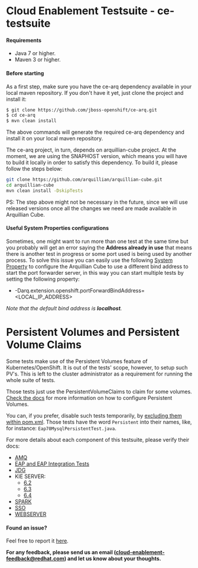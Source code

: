 # Cloud Enablement Testsuite - ce-testsuite

#### Requirements
 - Java 7 or higher.
 - Maven 3 or higher.
 
 
#### Before starting
As a first step, make sure you have the ce-arq dependency available in your local maven repository. If you don't have it yet, just clone the project and install it:

```sh
$ git clone https://github.com/jboss-openshift/ce-arq.git
$ cd ce-arq
$ mvn clean install
```

The above commands will generate the required ce-arq dependency and install it on your local maven repository.

The ce-arq project, in turn, depends on arquillian-cube project. At the moment, we are using the SNAPHOST version, which means you will have to build it locally in order to satisfy this dependency.
To build it, please follow the steps below:

```sh
git clone https://github.com/arquillian/arquillian-cube.git
cd arquillian-cube
mvn clean install -DskipTests
```

PS: The step above might not be necessary in the future, since we will use released versions once all the changes we need are made available in Arquillian Cube.


#### Useful System Properties configurations

Sometimes, one might want to run more than one test at the same time but you probably will get an error saying the **Address already in use** that means there is another test in progress or some port 
used is being used by another process. To solve this issue you can easily use the following [System Property](https://docs.oracle.com/javase/tutorial/essential/environment/sysprop.html)
 to configure the Arquillian Cube to use a different bind address to start the port forwarder server, in this way you can start multiple tests by setting the following property:
- -Darq.extension.openshift.portForwardBindAddress=\<LOCAL_IP_ADDRESS\>

*Note that the default bind address is **localhost**.*

# Persistent Volumes and Persistent Volume Claims

Some tests make use of the Persistent Volumes feature of Kubernetes/OpenShift. It is out of the tests' scope, however, to setup such PV's. This is left to the cluster administrator as a requirement for running the whole suite of tests.

Those tests just use the PersistentVolumeClaims to claim for some volumes. [Check the docs](https://docs.openshift.org/latest/dev_guide/persistent_volumes.html) for more information on how to configure Persistent Volumes.

You can, if you prefer, disable such tests temporarily, by [excluding them within pom.xml](http://maven.apache.org/surefire/maven-surefire-plugin/examples/inclusion-exclusion.html). Those tests have the word `Persistent` into their names, like, for instance: `Eap70MysqlPersistentTest.java`.

For more details about each component of this testsuite, please verify their docs:

 - [AMQ](https://github.com/jboss-openshift/ce-testsuite/blob/master/amq/README.md)
 - [EAP and EAP Integration Tests](https://github.com/jboss-openshift/ce-testsuite/blob/master/eap/README.md)
 - [JDG](https://github.com/jboss-openshift/ce-testsuite/blob/master/jdg/jdg65/README.md)
 - KIE SERVER:
    - [6.2](https://github.com/jboss-openshift/ce-testsuite/blob/master/kieserver/62/README.md)
    - [6.3](https://github.com/jboss-openshift/ce-testsuite/blob/master/kieserver/63/README.md)
    - [6.4](https://github.com/jboss-openshift/ce-testsuite/blob/master/kieserver/64/README.md)
 - [SPARK](https://github.com/jboss-openshift/ce-testsuite/blob/master/spark/README.md)
 - [SSO](https://github.com/jboss-openshift/ce-testsuite/blob/master/sso/README.md)
 - [WEBSERVER](https://github.com/jboss-openshift/ce-testsuite/blob/master/webserver/README.md)

#### Found an issue?
Feel free to report it [here](https://github.com/jboss-openshift/ce-testsuite/issues/new).

__For any feedback, please send us an email (cloud-enablement-feedback@redhat.com) and let us know about your thoughts.__
